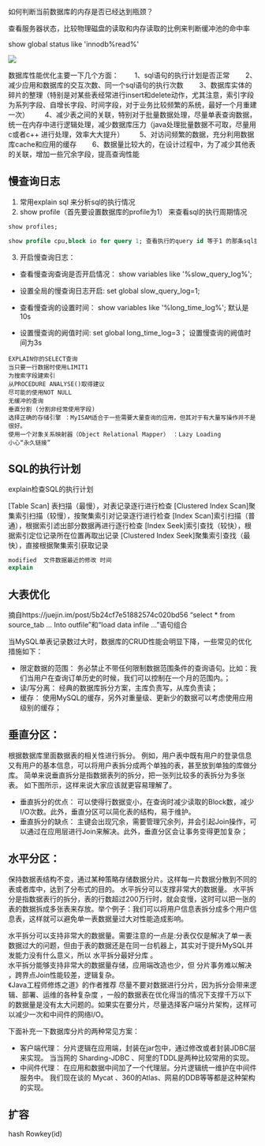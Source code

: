 如何判断当前数据库的内存是否已经达到瓶颈？

查看服务器状态，比较物理磁盘的读取和内存读取的比例来判断缓冲池的命中率

show global status like 'innodb%read%'



![](..\..\image\架构\mysql-优化.PNG)



数据库性能优化主要一下几个方面：
　　1、sql语句的执行计划是否正常
　　2、减少应用和数据库的交互次数、同一个sql语句的执行次数
　　3、数据库实体的碎片的整理（特别是对某些表经常进行insert和delete动作，尤其注意，索引字段为系列字段、自增长字段、时间字段，对于业务比较频繁的系统，最好一个月重建一次）
　　4、减少表之间的关联，特别对于批量数据处理，尽量单表查询数据，统一在内存中进行逻辑处理，减少数据库压力（java处理批量数据不可取，尽量用c或者c++ 进行处理，效率大大提升）
　　5、对访问频繁的数据，充分利用数据库cache和应用的缓存
　　6、数据量比较大的，在设计过程中，为了减少其他表的关联，增加一些冗余字段，提高查询性能


## 慢查询日志
1. 常用explain sql 来分析sql的执行情况
2. show profile（首先要设置数据库的profile为1） 来查看sql的执行周期情况
```sql
show profiles;

show profile cpu,block io for query 1; 查看执行的query id 等于1 的那条sql执行情况（cpu,block io CPU和I/O 操作的情况）。
```
3.	开启慢查询日志：

* 查看慢查询查询是否开启情况： show variables like '%slow_query_log%';

* 设置全局的慢查询日志开启: set global slow_query_log=1;

* 查看慢查询的设置时间： show variables like '%long_time_log%'; 默认是10s

* 设置慢查询的阙值时间: set global long_time_log=3； 设置慢查询的阙值时间为3s

```
EXPLAIN你的SELECT查询   
当只要一行数据时使用LIMIT1   
为搜索字段建索引   
从PROCEDURE ANALYSE()取得建议  
尽可能的使用NOT NULL  
无缓冲的查询  
垂直分割 (分割非经常使用字段)  
选择正确的存储引擎 ：MyISAM适合于一些需要大量查询的应用，但其对于有大量写操作并不是很好。
使用一个对象关系映射器（Object Relational Mapper） ：Lazy Loading
小心“永久链接” 
```

## SQL的执行计划
explain检查SQL的执行计划

[Table Scan] 表扫描（最慢），对表记录逐行进行检查 
[Clustered Index Scan]聚集索引扫描（较慢），按聚集索引对记录逐行进行检查 
[Index Scan]索引扫描（普通），根据索引滤出部分数据再进行逐行检查 
[Index Seek]索引查找（较快），根据索引定位记录所在位置再取出记录 
[Clustered Index Seek]聚集索引查找（最快），直接根据聚集索引获取记录 




```sql
modified  文件数据最近的修改 时间
explain

```

## 大表优化
摘自https://juejin.im/post/5b24cf7e51882574c020bd56
“select * from source_tab ... Into outfile”和“load data infile ...”语句组合

当MySQL单表记录数过大时，数据库的CRUD性能会明显下降，一些常见的优化措施如下：
- 限定数据的范围： 务必禁止不带任何限制数据范围条件的查询语句。比如：我们当用户在查询订单历史的时候，我们可以控制在一个月的范围内。；
- 读/写分离： 经典的数据库拆分方案，主库负责写，从库负责读；
- 缓存： 使用MySQL的缓存，另外对重量级、更新少的数据可以考虑使用应用级别的缓存；

## 垂直分区：
根据数据库里面数据表的相关性进行拆分。 例如，用户表中既有用户的登录信息又有用户的基本信息，可以将用户表拆分成两个单独的表，甚至放到单独的库做分库。
简单来说垂直拆分是指数据表列的拆分，把一张列比较多的表拆分为多张表。 如下图所示，这样来说大家应该就更容易理解了。

- 垂直拆分的优点： 可以使得行数据变小，在查询时减少读取的Block数，减少I/O次数。此外，垂直分区可以简化表的结构，易于维护。
- 垂直拆分的缺点： 主键会出现冗余，需要管理冗余列，并会引起Join操作，可以通过在应用层进行Join来解决。此外，垂直分区会让事务变得更加复杂；


## 水平分区：
保持数据表结构不变，通过某种策略存储数据分片。这样每一片数据分散到不同的表或者库中，达到了分布式的目的。 水平拆分可以支撑非常大的数据量。
水平拆分是指数据表行的拆分，表的行数超过200万行时，就会变慢，这时可以把一张的表的数据拆成多张表来存放。举个例子：我们可以将用户信息表拆分成多个用户信息表，这样就可以避免单一表数据量过大对性能造成影响。

水平拆分可以支持非常大的数据量。需要注意的一点是:分表仅仅是解决了单一表数据过大的问题，但由于表的数据还是在同一台机器上，其实对于提升MySQL并发能力没有什么意义，所以 水平拆分最好分库 。  
水平拆分能够支持非常大的数据量存储，应用端改造也少，但 分片事务难以解决 ，跨界点Join性能较差，逻辑复杂。  
《Java工程师修炼之道》的作者推荐 尽量不要对数据进行分片，因为拆分会带来逻辑、部署、运维的各种复杂度 ，一般的数据表在优化得当的情况下支撑千万以下的数据量是没有太大问题的。如果实在要分片，尽量选择客户端分片架构，这样可以减少一次和中间件的网络I/O。

下面补充一下数据库分片的两种常见方案：
- 客户端代理： 分片逻辑在应用端，封装在jar包中，通过修改或者封装JDBC层来实现。 当当网的 Sharding-JDBC 、阿里的TDDL是两种比较常用的实现。
- 中间件代理： 在应用和数据中间加了一个代理层。分片逻辑统一维护在中间件服务中。 我们现在谈的 Mycat 、360的Atlas、网易的DDB等等都是这种架构的实现。


## 扩容
hash Rowkey(id)
